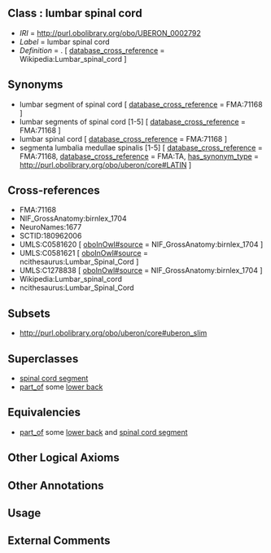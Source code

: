 
## Class : lumbar spinal cord

 * *IRI* = http://purl.obolibrary.org/obo/UBERON_0002792
 * *Label* = lumbar spinal cord
 * *Definition* = . [ [database_cross_reference](../../ef/oboInOwl#hasDbXref.md) = Wikipedia:Lumbar_spinal_cord ]

## Synonyms

 * lumbar segment of spinal cord [ [database_cross_reference](../../ef/oboInOwl#hasDbXref.md) = FMA:71168 ]
 * lumbar segments of spinal cord [1-5] [ [database_cross_reference](../../ef/oboInOwl#hasDbXref.md) = FMA:71168 ]
 * lumbar spinal cord [ [database_cross_reference](../../ef/oboInOwl#hasDbXref.md) = FMA:71168 ]
 * segmenta lumbalia medullae spinalis [1-5] [ [database_cross_reference](../../ef/oboInOwl#hasDbXref.md) = FMA:71168, [database_cross_reference](../../ef/oboInOwl#hasDbXref.md) = FMA:TA, [has_synonym_type](../../pe/oboInOwl#hasSynonymType.md) = http://purl.obolibrary.org/obo/uberon/core#LATIN ]

## Cross-references

 * FMA:71168
 * NIF_GrossAnatomy:birnlex_1704
 * NeuroNames:1677
 * SCTID:180962006
 * UMLS:C0581620 [ [oboInOwl#source](../../ce/oboInOwl#source.md) = NIF_GrossAnatomy:birnlex_1704 ]
 * UMLS:C0581621 [ [oboInOwl#source](../../ce/oboInOwl#source.md) = ncithesaurus:Lumbar_Spinal_Cord ]
 * UMLS:C1278838 [ [oboInOwl#source](../../ce/oboInOwl#source.md) = NIF_GrossAnatomy:birnlex_1704 ]
 * Wikipedia:Lumbar_spinal_cord
 * ncithesaurus:Lumbar_Spinal_Cord

## Subsets

 * http://purl.obolibrary.org/obo/uberon/core#uberon_slim

## Superclasses

 * [spinal cord segment](../../UBERON/44/UBERON_0005844.md)
 * [part_of](../../BFO/50/BFO_0000050.md) some [lower back](../../UBERON/62/UBERON_0005462.md)

## Equivalencies

 * [part_of](../../BFO/50/BFO_0000050.md) some [lower back](../../UBERON/62/UBERON_0005462.md) and [spinal cord segment](../../UBERON/44/UBERON_0005844.md)

## Other Logical Axioms


## Other Annotations


## Usage


## External Comments

